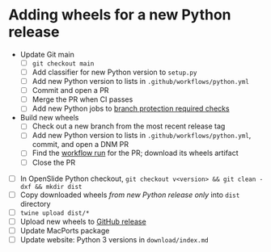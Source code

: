 # Adding wheels for a new Python release

- Update Git main
  - [ ] `git checkout main`
  - [ ] Add classifier for new Python version to `setup.py`
  - [ ] Add new Python version to lists in `.github/workflows/python.yml`
  - [ ] Commit and open a PR
  - [ ] Merge the PR when CI passes
  - [ ] Add new Python jobs to [branch protection required checks](https://github.com/openslide/openslide-python/settings/branches)
- Build new wheels
  - [ ] Check out a new branch from the most recent release tag
  - [ ] Add new Python version to lists in `.github/workflows/python.yml`, commit, and open a DNM PR
  - [ ] Find the [workflow run](https://github.com/openslide/openslide-python/actions) for the PR; download its wheels artifact
  - [ ] Close the PR
- [ ] In OpenSlide Python checkout, `git checkout v<version> && git clean -dxf && mkdir dist`
- [ ] Copy downloaded wheels _from new Python release only_ into `dist` directory
- [ ] `twine upload dist/*`
- [ ] Upload new wheels to [GitHub release](https://github.com/openslide/openslide-python/releases)
- [ ] Update MacPorts package
- [ ] Update website: Python 3 versions in `download/index.md`
